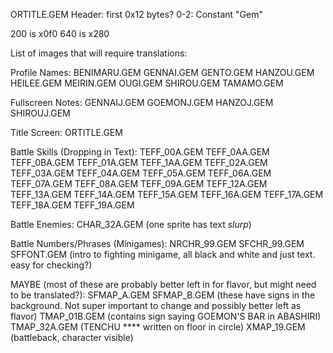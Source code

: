 ORTITLE.GEM
Header: first 0x12 bytes?
0-2: Constant "Gem"


200 is x0f0
640 is x280


List of images that will require translations:

Profile Names:
BENIMARU.GEM
GENNAI.GEM
GENTO.GEM
HANZOU.GEM
HEILEE.GEM
MEIRIN.GEM
OUGI.GEM
SHIROU.GEM
TAMAMO.GEM

Fullscreen Notes:
GENNAIJ.GEM
GOEMONJ.GEM
HANZOJ.GEM
SHIROUJ.GEM

Title Screen:
ORTITLE.GEM

Battle Skills (Dropping in Text):
TEFF_00A.GEM
TEFF_0AA.GEM
TEFF_0BA.GEM
TEFF_01A.GEM
TEFF_1AA.GEM
TEFF_02A.GEM
TEFF_03A.GEM
TEFF_04A.GEM
TEFF_05A.GEM
TEFF_06A.GEM
TEFF_07A.GEM
TEFF_08A.GEM
TEFF_09A.GEM
TEFF_12A.GEM
TEFF_13A.GEM
TEFF_14A.GEM
TEFF_15A.GEM
TEFF_16A.GEM
TEFF_17A.GEM
TEFF_18A.GEM
TEFF_19A.GEM

Battle Enemies:
CHAR_32A.GEM (one sprite has text *slurp*)

Battle Numbers/Phrases (Minigames):
NRCHR_99.GEM
SFCHR_99.GEM
SFFONT.GEM  (intro to fighting minigame, all black and white and just text. easy for checking?)


MAYBE (most of these are probably better left in for flavor, but might need to be translated?):
SFMAP_A.GEM
SFMAP_B.GEM (these have signs in the background. Not super important to change and possibly better left as flavor)
TMAP_01B.GEM (contains sign saying GOEMON'S BAR in ABASHIRI)
TMAP_32A.GEM (TENCHU **** written on floor in circle)
XMAP_19.GEM (battleback, character visible)